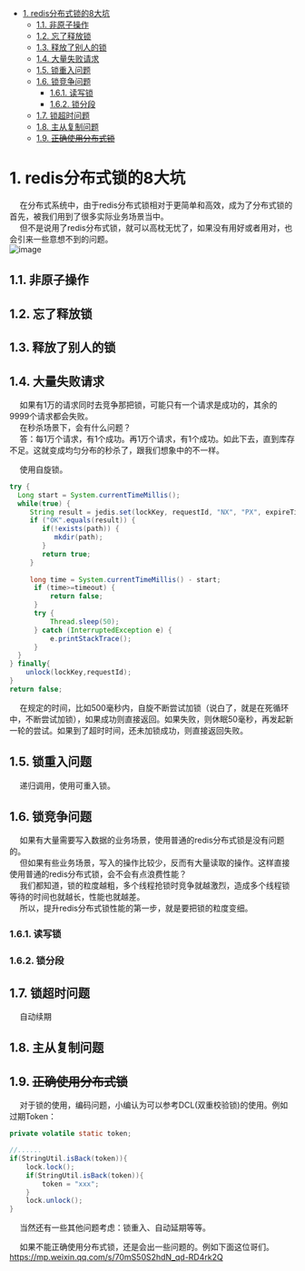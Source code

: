
<!-- TOC -->

- [1. redis分布式锁的8大坑](#1-redis分布式锁的8大坑)
    - [1.1. 非原子操作](#11-非原子操作)
    - [1.2. 忘了释放锁](#12-忘了释放锁)
    - [1.3. 释放了别人的锁](#13-释放了别人的锁)
    - [1.4. 大量失败请求](#14-大量失败请求)
    - [1.5. 锁重入问题](#15-锁重入问题)
    - [1.6. 锁竞争问题](#16-锁竞争问题)
        - [1.6.1. 读写锁](#161-读写锁)
        - [1.6.2. 锁分段](#162-锁分段)
    - [1.7. 锁超时问题](#17-锁超时问题)
    - [1.8. 主从复制问题](#18-主从复制问题)
    - [1.9. ~~正确使用分布式锁~~](#19-正确使用分布式锁)

<!-- /TOC -->

# 1. redis分布式锁的8大坑
<!-- 
https://mp.weixin.qq.com/s/CJQKtGOEQLzuUOUjSCvEuA
-->

&emsp; 在分布式系统中，由于redis分布式锁相对于更简单和高效，成为了分布式锁的首先，被我们用到了很多实际业务场景当中。  
&emsp; 但不是说用了redis分布式锁，就可以高枕无忧了，如果没有用好或者用对，也会引来一些意想不到的问题。  
![image](http://182.92.69.8:8081/img/microService/problems/problem-69.png)  


## 1.1. 非原子操作

## 1.2. 忘了释放锁

## 1.3. 释放了别人的锁

## 1.4. 大量失败请求
&emsp; 如果有1万的请求同时去竞争那把锁，可能只有一个请求是成功的，其余的9999个请求都会失败。  
&emsp; 在秒杀场景下，会有什么问题？  
&emsp; 答：每1万个请求，有1个成功。再1万个请求，有1个成功。如此下去，直到库存不足。这就变成均匀分布的秒杀了，跟我们想象中的不一样。  

&emsp; 使用自旋锁。  

```java
try {
  Long start = System.currentTimeMillis();
  while(true) {
     String result = jedis.set(lockKey, requestId, "NX", "PX", expireTime);
     if ("OK".equals(result)) {
        if(!exists(path)) {
           mkdir(path);
        }
        return true;
     }
     
     long time = System.currentTimeMillis() - start;
      if (time>=timeout) {
          return false;
      }
      try {
          Thread.sleep(50);
      } catch (InterruptedException e) {
          e.printStackTrace();
      }
  }
} finally{
    unlock(lockKey,requestId);
}  
return false;
```

&emsp; 在规定的时间，比如500毫秒内，自旋不断尝试加锁（说白了，就是在死循环中，不断尝试加锁），如果成功则直接返回。如果失败，则休眠50毫秒，再发起新一轮的尝试。如果到了超时时间，还未加锁成功，则直接返回失败。  

## 1.5. 锁重入问题
&emsp; 递归调用，使用可重入锁。  

## 1.6. 锁竞争问题
&emsp; 如果有大量需要写入数据的业务场景，使用普通的redis分布式锁是没有问题的。  
&emsp; 但如果有些业务场景，写入的操作比较少，反而有大量读取的操作。这样直接使用普通的redis分布式锁，会不会有点浪费性能？  
&emsp; 我们都知道，锁的粒度越粗，多个线程抢锁时竞争就越激烈，造成多个线程锁等待的时间也就越长，性能也就越差。   
&emsp; 所以，提升redis分布式锁性能的第一步，就是要把锁的粒度变细。  

### 1.6.1. 读写锁

### 1.6.2. 锁分段


## 1.7. 锁超时问题
&emsp; 自动续期  


## 1.8. 主从复制问题



## 1.9. ~~正确使用分布式锁~~  
<!-- 
记一次由Redis分布式锁造成的重大事故，避免以后踩坑！ 
https://mp.weixin.qq.com/s/70mS50S2hdN_qd-RD4rk2Q



&emsp; 之前跟同事讨论，redis锁是不是要加时间限制。其实redis锁要不要加时间，也就是释放锁的时机问题，最终演变成了finally里要不要释放锁。  
&emsp; 如果redis锁用于争抢资源(文本、数据库)，在finally是要释放锁的；如果redis锁用于幂等，建议还是不要在finally释放锁了，可能程序执行时间比你触发幂等的间隔短，那加不加锁，也就没意义了。  
-->
&emsp; 对于锁的使用，编码问题，小编认为可以参考DCL(双重校验锁)的使用。例如过期Token：  

```java
private volatile static token;

//......
if(StringUtil.isBack(token)){
    lock.lock();
    if(StringUtil.isBack(token)){
        token = "xxx";
    }
    lock.unlock();
} 
```

&emsp; 当然还有一些其他问题考虑：锁重入、自动延期等等。  

&emsp; 如果不能正确使用分布式锁，还是会出一些问题的。例如下面这位哥们。  
https://mp.weixin.qq.com/s/70mS50S2hdN_qd-RD4rk2Q  
